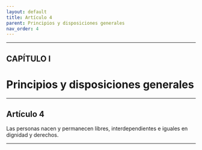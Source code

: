 ```yaml
---
layout: default
title: Artículo 4
parent: Principios y disposiciones generales
nav_order: 4
---
```


---

## CAPÍTULO I 
# Principios y disposiciones generales

---

## Artículo 4

Las personas nacen y permanecen libres, interdependientes e iguales en dignidad y derechos.

---